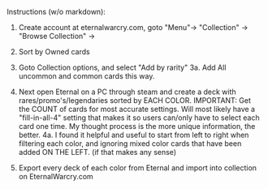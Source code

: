Instructions (w/o markdown):

1. Create account at eternalwarcry.com, goto "Menu"->
    "Collection" -> "Browse Collection" ->

2. Sort by Owned cards

3. Goto Collection options, and select "Add by rarity"
  3a. Add All uncommon and common cards this way.

4. Next open Eternal on a PC through steam and create a deck with
    rares/promo's/legendaries sorted by EACH COLOR.
    IMPORTANT: Get the COUNT of cards for most accurate settings.
      Will most likely have a "fill-in-all-4" setting that makes it so users can/only have to select each card one time. My thought process is the more unique information, the better.
      4a. I found it helpful and useful to start from left to right when
      filtering each color, and ignoring mixed color cards that have been added ON THE LEFT. (if that makes any sense)

5. Export every deck of each color from Eternal and import into collection on
    EternalWarcry.com
